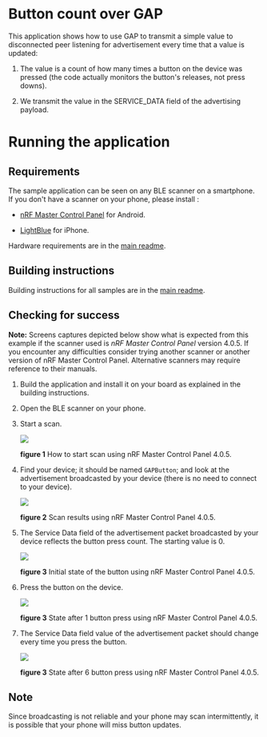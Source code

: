 # Button count over GAP

This application shows how to use GAP to transmit a simple value to disconnected peer listening for advertisement every time that a value is updated:

1. The value is a count of how many times a button on the device was pressed (the code actually monitors the button's releases, not press downs).

1. We transmit the value in the SERVICE_DATA field of the advertising payload.

# Running the application

## Requirements

The sample application can be seen on any BLE scanner on a smartphone. If you don't have a scanner on your phone, please install :

- [nRF Master Control Panel](https://play.google.com/store/apps/details?id=no.nordicsemi.android.mcp) for Android.

- [LightBlue](https://itunes.apple.com/gb/app/lightblue-bluetooth-low-energy/id557428110?mt=8) for iPhone.

Hardware requirements are in the [main readme](https://github.com/ARMmbed/mbed-os-example-ble/blob/master/README.md).

## Building instructions

Building instructions for all samples are in the [main readme](https://github.com/ARMmbed/mbed-os-example-ble/blob/master/README.md).

## Checking for success

**Note:** Screens captures depicted below show what is expected from this example if the scanner used is *nRF Master Control Panel* version 4.0.5. If you encounter any difficulties consider trying another scanner or another version of nRF Master Control Panel. Alternative scanners may require reference to their manuals.

1. Build the application and install it on your board as explained in the building instructions.

1. Open the BLE scanner on your phone.

1. Start a scan.

    ![](img/start_scan.png)

    **figure 1** How to start scan using nRF Master Control Panel 4.0.5.

1. Find your device; it should be named `GAPButton`; and look at the advertisement broadcasted by your device (there is no need to connect to your device).

    ![](img/discovery.png)

    **figure 2** Scan results using nRF Master Control Panel 4.0.5.

1. The Service Data field of the advertisement packet broadcasted by your device reflects the button press count. The starting value is 0.

    ![](img/initial_state.png)

    **figure 3** Initial state of the button using nRF Master Control Panel 4.0.5.

1. Press the button on the device.

    ![](img/first_press.png)

    **figure 3** State after 1 button press using nRF Master Control Panel 4.0.5.

1. The Service Data field value of the advertisement packet should change every time you press the button.

    ![](img/result.png)

    **figure 3** State after 6 button press using nRF Master Control Panel 4.0.5.

## Note

Since broadcasting is not reliable and your phone may scan intermittently, it is possible that your phone will miss button updates.
